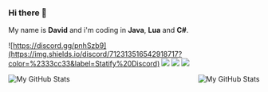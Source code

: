 ### Hi there 👋

My name is **David** and i'm coding in **Java**, **Lua** and **C#**.

![https://discord.gg/pnhSzb9](https://img.shields.io/discord/712313516542918717?color=%2333cc33&label=Statify%20Discord)
![](https://img.shields.io/twitch/status/redstonecraft_hd?label=Twitch)
![](https://img.shields.io/github/followers/redstonecrafthd?label=Followers)
![](https://img.shields.io/github/stars/redstonecrafthd?label=Stars)

<img align="left" alt="My GitHub Stats" src="https://github-readme-stats.vercel.app/api/top-langs/?username=redstonecrafthd&theme=gruvbox&count_private=true&show_icons=true&hide_border=true3" />
<img align="right" alt="My GitHub Stats" src="https://github-readme-stats.vercel.app/api?username=redstonecrafthd&theme=gruvbox&count_private=true&show_icons=true&hide_border=true" />
